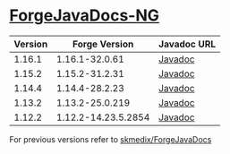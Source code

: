 # [ForgeJavaDocs-NG](https://github.com/Nekoyue/ForgeJavaDocs-NG)

| Version | Forge Version       | Javadoc URL |
| ------- | ------------------- | ----------- |
| 1.16.1  | 1.16.1-32.0.61      | [Javadoc](https://forge.yue.moe/javadoc/1.16.1/) |
| 1.15.2  | 1.15.2-31.2.31      | [Javadoc](https://forge.yue.moe/javadoc/1.15.2/) |
| 1.14.4  | 1.14.4-28.2.23      | [Javadoc](https://forge.yue.moe/javadoc/1.14.4/) |
| 1.13.2  | 1.13.2-25.0.219     | [Javadoc](https://forge.yue.moe/javadoc/1.13.2/) |
| 1.12.2  | 1.12.2-14.23.5.2854 | [Javadoc](https://forge.yue.moe/javadoc/1.12.2/) |


For previous versions refer to [skmedix/ForgeJavaDocs](https://skmedix.github.io/ForgeJavaDocs/)
